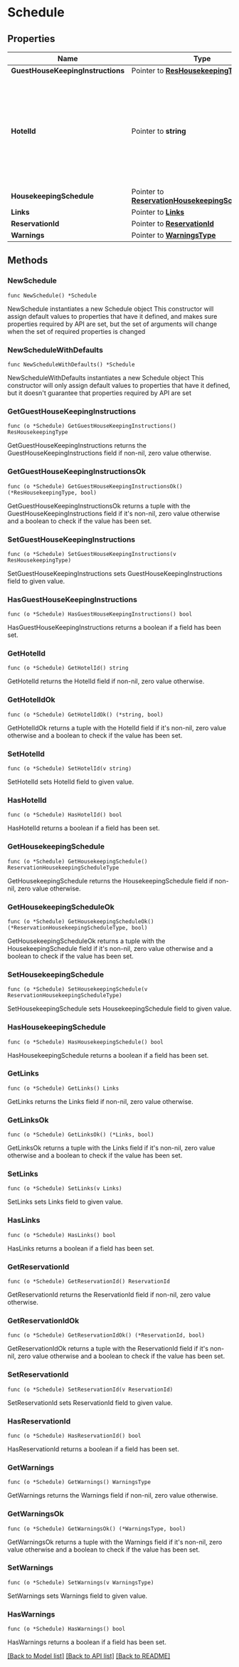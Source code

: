 # Schedule

## Properties

Name | Type | Description | Notes
------------ | ------------- | ------------- | -------------
**GuestHouseKeepingInstructions** | Pointer to [**ResHousekeepingType**](ResHousekeepingType.md) |  | [optional] 
**HotelId** | Pointer to **string** | Used for codes in the OPERA Code tables. Possible values of this pattern are 1, 101, 101.EQP, or 101.EQP.X. | [optional] 
**HousekeepingSchedule** | Pointer to [**ReservationHousekeepingScheduleType**](ReservationHousekeepingScheduleType.md) |  | [optional] 
**Links** | Pointer to [**Links**](Links.md) |  | [optional] 
**ReservationId** | Pointer to [**ReservationId**](ReservationId.md) |  | [optional] 
**Warnings** | Pointer to [**WarningsType**](WarningsType.md) |  | [optional] 

## Methods

### NewSchedule

`func NewSchedule() *Schedule`

NewSchedule instantiates a new Schedule object
This constructor will assign default values to properties that have it defined,
and makes sure properties required by API are set, but the set of arguments
will change when the set of required properties is changed

### NewScheduleWithDefaults

`func NewScheduleWithDefaults() *Schedule`

NewScheduleWithDefaults instantiates a new Schedule object
This constructor will only assign default values to properties that have it defined,
but it doesn't guarantee that properties required by API are set

### GetGuestHouseKeepingInstructions

`func (o *Schedule) GetGuestHouseKeepingInstructions() ResHousekeepingType`

GetGuestHouseKeepingInstructions returns the GuestHouseKeepingInstructions field if non-nil, zero value otherwise.

### GetGuestHouseKeepingInstructionsOk

`func (o *Schedule) GetGuestHouseKeepingInstructionsOk() (*ResHousekeepingType, bool)`

GetGuestHouseKeepingInstructionsOk returns a tuple with the GuestHouseKeepingInstructions field if it's non-nil, zero value otherwise
and a boolean to check if the value has been set.

### SetGuestHouseKeepingInstructions

`func (o *Schedule) SetGuestHouseKeepingInstructions(v ResHousekeepingType)`

SetGuestHouseKeepingInstructions sets GuestHouseKeepingInstructions field to given value.

### HasGuestHouseKeepingInstructions

`func (o *Schedule) HasGuestHouseKeepingInstructions() bool`

HasGuestHouseKeepingInstructions returns a boolean if a field has been set.

### GetHotelId

`func (o *Schedule) GetHotelId() string`

GetHotelId returns the HotelId field if non-nil, zero value otherwise.

### GetHotelIdOk

`func (o *Schedule) GetHotelIdOk() (*string, bool)`

GetHotelIdOk returns a tuple with the HotelId field if it's non-nil, zero value otherwise
and a boolean to check if the value has been set.

### SetHotelId

`func (o *Schedule) SetHotelId(v string)`

SetHotelId sets HotelId field to given value.

### HasHotelId

`func (o *Schedule) HasHotelId() bool`

HasHotelId returns a boolean if a field has been set.

### GetHousekeepingSchedule

`func (o *Schedule) GetHousekeepingSchedule() ReservationHousekeepingScheduleType`

GetHousekeepingSchedule returns the HousekeepingSchedule field if non-nil, zero value otherwise.

### GetHousekeepingScheduleOk

`func (o *Schedule) GetHousekeepingScheduleOk() (*ReservationHousekeepingScheduleType, bool)`

GetHousekeepingScheduleOk returns a tuple with the HousekeepingSchedule field if it's non-nil, zero value otherwise
and a boolean to check if the value has been set.

### SetHousekeepingSchedule

`func (o *Schedule) SetHousekeepingSchedule(v ReservationHousekeepingScheduleType)`

SetHousekeepingSchedule sets HousekeepingSchedule field to given value.

### HasHousekeepingSchedule

`func (o *Schedule) HasHousekeepingSchedule() bool`

HasHousekeepingSchedule returns a boolean if a field has been set.

### GetLinks

`func (o *Schedule) GetLinks() Links`

GetLinks returns the Links field if non-nil, zero value otherwise.

### GetLinksOk

`func (o *Schedule) GetLinksOk() (*Links, bool)`

GetLinksOk returns a tuple with the Links field if it's non-nil, zero value otherwise
and a boolean to check if the value has been set.

### SetLinks

`func (o *Schedule) SetLinks(v Links)`

SetLinks sets Links field to given value.

### HasLinks

`func (o *Schedule) HasLinks() bool`

HasLinks returns a boolean if a field has been set.

### GetReservationId

`func (o *Schedule) GetReservationId() ReservationId`

GetReservationId returns the ReservationId field if non-nil, zero value otherwise.

### GetReservationIdOk

`func (o *Schedule) GetReservationIdOk() (*ReservationId, bool)`

GetReservationIdOk returns a tuple with the ReservationId field if it's non-nil, zero value otherwise
and a boolean to check if the value has been set.

### SetReservationId

`func (o *Schedule) SetReservationId(v ReservationId)`

SetReservationId sets ReservationId field to given value.

### HasReservationId

`func (o *Schedule) HasReservationId() bool`

HasReservationId returns a boolean if a field has been set.

### GetWarnings

`func (o *Schedule) GetWarnings() WarningsType`

GetWarnings returns the Warnings field if non-nil, zero value otherwise.

### GetWarningsOk

`func (o *Schedule) GetWarningsOk() (*WarningsType, bool)`

GetWarningsOk returns a tuple with the Warnings field if it's non-nil, zero value otherwise
and a boolean to check if the value has been set.

### SetWarnings

`func (o *Schedule) SetWarnings(v WarningsType)`

SetWarnings sets Warnings field to given value.

### HasWarnings

`func (o *Schedule) HasWarnings() bool`

HasWarnings returns a boolean if a field has been set.


[[Back to Model list]](../README.md#documentation-for-models) [[Back to API list]](../README.md#documentation-for-api-endpoints) [[Back to README]](../README.md)


